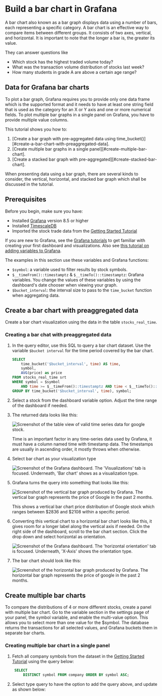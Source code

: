 # Build a bar chart in Grafana

A bar chart also known as a bar graph displays data using a number of bars, each representing a specific category. A bar chart is an effective way to compare items between different groups. It consists of two axes, vertical, and horizontal. It is important to note that the longer a bar is, the greater its value.

They can answer questions like

* Which stock has the highest traded volume today?
* What was the transaction volume distribution of stocks last week?
* How many students in grade A are above a certain age range?

## Data for Grafana bar charts

To plot a bar graph, Grafana requires you to provide only one data frame which is the supported format and it needs to have at least one string field that is used as the category for an X or Y axis and one or more numerical fields. To plot multiple bar graphs in a single panel on Grafana, you have to provide multiple value columns.

This tutorial shows you how to:

1. [Create a bar graph with pre-aggregated data using time_bucket()][#create-a-bar-chart-with-preaggregated-data].
2. [Create multiple bar graphs in a single panel][#create-multiple-bar-chart].
3. [Create a stacked bar graph with pre-aggregated][#create-stacked-bar-chart].

When presenting data using a bar graph, there are several kinds to consider, the vertical, horizontal, and stacked bar graph which shall be discussed in the tutorial.

## Prerequisites

Before you begin, make sure you have:

* Installed [Grafana][install-grafana] version&nbsp;8.5 or higher
* Installed [TimescaleDB][install-timescale]
* Imported the stock trade data from the [Getting Started Tutorial][gsg-data]

If you are new to Grafana, see the [Grafana tutorials][grafana-tutorials]
to get familiar with creating your first dashboard and visualizations. Also
see [this tutorial on adding variables to Grafana][variables-tutorial].

The examples in this section use these variables and Grafana functions:

* `$symbol`: a variable used to filter results by stock symbols.
* `$__timeFrom()::timestamptz` & `$__timeTo()::timestamptz`:
  Grafana variables. You change the values of these variables by
  using the dashboard's date chooser when viewing your graph.
* `$bucket_interval`: the interval size to pass to the `time_bucket`
  function when aggregating data.

## Create a bar chart with preaggregated data

Create a bar chart visualization using the data in the table `stocks_real_time`.

<procedure>

### Creating a bar chat with preaggregated data

  1. In the query editor, use this SQL to query a bar chart dataset. Use the variable `$bucket interval`
     for the time period covered by the bar chart.

        ```sql
        SELECT
            time_bucket('$bucket_interval', time) AS time,
            symbol,
            AVG(price) as price
        FROM stocks_real_time srt
        WHERE symbol = $symbol
            AND time >= $__timeFrom()::timestamptz AND time < $__timeTo()::timestamptz
        GROUP BY time_bucket('$bucket_interval', time), symbol;
        ```

  1. Select a stock from the dashboard variable option. Adjust the time range of the dashboard if needed.

  1. The returned data looks like this:

        <img class="main-content__illustration" src="https://s3.amazonaws.com/assets.timescale.com/docs/images/tutorials/visualizations/barchart/Tabledataforgoogle.png" alt="Screenshot of the table view of valid time series data for google stock."/>

        Time is an important factor in any time-series data used by Grafana, it must have a column named time with timestamp data. The timestamps are usually in ascending order, it mostly throws when otherwise.

  1. Select bar chart as your visualization type

        <img class="main-content__illustration" src="https://s3.amazonaws.com/assets.timescale.com/docs/images/tutorials/visualizations/barchart/barchartvisualisation.png" alt="Screenshot of the Grafana dashboard. The 'Visualizations' tab is focused. Underneath, 'Bar chart' shows as a visualization type."/>

  1. Grafana turns the query into something that looks like this:

        <img class="main-content__illustration" src="https://s3.amazonaws.com/assets.timescale.com/docs/images/tutorials/visualizations/barchart/googlebarchart.png" alt="Screenshot of the vertical bar graph produced by Grafana. The vertical bar graph represents the price of Google in the past 2 months."/>

        This shows a vertical bar chart price distribution of Google stock which ranges between $2836 and $2108 within a specific period.

  1. Converting this vertical chart to a horizontal bar chart looks like this, it gives room for a
     longer label along the vertical axis if needed. On the right side of the dashboard, scroll to the bar chart section. Click the drop down and select horizontal as orientation.

        <img class="main-content__illustration" src="https://s3.amazonaws.com/assets.timescale.com/docs/images/tutorials/visualizations/barchart/horizontalbarchart.png" alt="Screenshot of the Grafana dashboard. The 'horizontal orientation' tab is focused. Underneath, 'X-Axis' shows the orientation type."/>

  1. The bar chart should look like this:

        <img class="main-content__illustration" src="https://s3.amazonaws.com/assets.timescale.com/docs/images/tutorials/visualizations/barchart/googlebarchart.png" alt="Screenshot of the horizontal bar graph produced by Grafana. The horizontal bar graph represents the price of google in the past 2 months."/>

</procedure>

## Create multiple bar charts

To compare the distributions of 4 or more different stocks, create a panel with multiple bar chart. Go to the variable section in the settings page of your panel, the symbol variable, and enable the multi-value option. This allows you to select more than one value for the $symbol. The database returns the transactions for all selected values, and Grafana buckets them in separate bar charts.

<procedure>

### Creating multiple bar chart in a single panel

  1. Fetch all company symbols from the dataset in the [Getting Started Tutorial][gsg-data] using
      the query below:

       ```sql
        SELECT
            DISTINCT symbol FROM company ORDER BY symbol ASC;     
        ```

  1. Select type query to have the option to add the query above, and update as shown below:

[install-grafana]: https://grafana.com/get/
[install-timescale]: /install/:currentVersion:/
[gsg-data]: /getting-started/:currentVersion:/add-data/
[grafana-tutorials]: /timescaledb/:currentVersion:/tutorials/grafana/
[variables-tutorial]: https://youtu.be/Fq9xsvHPsSQ
